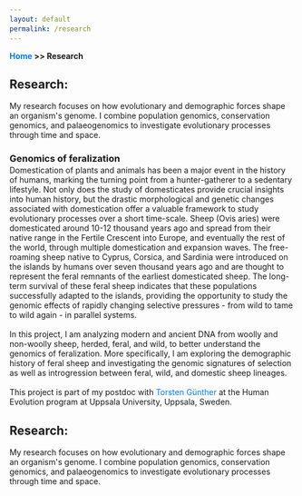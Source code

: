 ```yaml
---
layout: default
permalink: /research
---
```

**[Home](/) >> Research**

## Research:

My research focuses on how evolutionary and demographic forces shape an organism's genome. I combine population genomics, conservation genomics, and palaeogenomics to investigate evolutionary processes through time and space.

<h3 style="margin-bottom:2px;">Genomics of feralization</h3>
Domestication of plants and animals has been a major event in the history of humans, marking the turning point from a hunter-gatherer to a sedentary lifestyle. Not only does the study of domesticates provide crucial insights into human history, but the drastic morphological and genetic changes associated with domestication offer a valuable framework to study evolutionary processes over a short time-scale. Sheep (Ovis aries) were domesticated around 10-12 thousand years ago and spread from their native range in the Fertile Crescent into Europe, and eventually the rest of the world, through multiple domestication and expansion waves. The free-roaming sheep native to Cyprus, Corsica, and Sardinia were introduced on the islands by humans over seven thousand years ago and are thought to represent the feral remnants of the earliest domesticated sheep. The long-term survival of these feral sheep indicates that these populations successfully adapted to the islands, providing  the opportunity to study the genomic effects of rapidly changing selective pressures - from wild to tame to wild again - in parallel systems.
<br><br>
In this project, I am analyzing modern and ancient DNA from woolly and non-woolly sheep, herded, feral, and wild, to better understand the genomics of feralization. More specifically, I am exploring the demographic history of feral sheep and investigating the genomic signatures of selection as well as introgression between feral, wild, and domestic sheep lineages.
<br><br>
This project is part of my postdoc with <a href="https://gunther-lab.org/" target="_blank">Torsten Günther</a> at the Human Evolution program at Uppsala University, Uppsala, Sweden.


## Research:

My research focuses on how evolutionary and demographic forces shape an organism's genome. I combine population genomics, conservation genomics, and palaeogenomics to investigate evolutionary processes through time and space.

<!DOCTYPE html>
<html lang="en">
<head>
    <meta charset="UTF-8">
    <meta name="viewport" content="width=device-width, initial-scale=1.0">
    <title>Research</title>
    <style>
        .content-container {
            display: flex; /* Creates a flex container to align items horizontally */
            gap: 20px; /* Adds spacing between the columns */
            align-items: flex-start; /* Aligns items to the top */
            margin: 20px 0; /* Adds top and bottom margin */
        }

        .content-image {
            width: 40%; /* Sets image width to 40% of the container */
            max-width: 300px; /* Maximum width to keep image size manageable */
            height: auto; /* Maintains the aspect ratio */
            border-radius: 8px; /* Rounds the corners of the image */
        }

        .content-text {
            width: 60%; /* Sets text width to 60% of the container */
        }

        h3 {
            margin-bottom: 2px;
        }

        /* Optional: styling for links */
        a {
            color: #007bff;
            text-decoration: none;
        }

        a:hover {
            text-decoration: underline;
        }
    </style>
</head>
<body>

<!-- Content with image and text side by side -->
<div class="content-container">
    <!-- Example image, replace 'your-image.jpg' with the path to your image -->
    <img src="/assets/img/Mouflon.jpg" alt="Research Image" class="content-image">

    <div class="content-text">
        <h3 style="margin-bottom:2px;">Genomics of feralization</h3>
        Domestication of plants and animals has been a major event in the history of humans, marking the turning point from a hunter-gatherer to a sedentary lifestyle. Not only does the study of domesticates provide crucial insights into human history, but the drastic morphological and genetic changes associated with domestication offer a valuable framework to study evolutionary processes over a short time-scale. Sheep (Ovis aries) were domesticated around 10-12 thousand years ago and spread from their native range in the Fertile Crescent into Europe, and eventually the rest of the world, through multiple domestication and expansion waves. The free-roaming sheep native to Cyprus, Corsica, and Sardinia were introduced on the islands by humans over seven thousand years ago and are thought to represent the feral remnants of the earliest domesticated sheep. The long-term survival of these feral sheep indicates that these populations successfully adapted to the islands, providing the opportunity to study the genomic effects of rapidly changing selective pressures - from wild to tame to wild again - in parallel systems.
        <br><br>
        In this project, I am analyzing modern and ancient DNA from woolly and non-woolly sheep, herded, feral, and wild, to better understand the genomics of feralization. More specifically, I am exploring the demographic history of feral sheep and investigating the genomic signatures of selection as well as introgression between feral, wild, and domestic sheep lineages.
        <br><br>
        This project is part of my postdoc with <a href="https://gunther-lab.org/" target="_blank">Torsten Günther</a> at the Human Evolution program at Uppsala University, Uppsala, Sweden.
    </div>
</div>

</body>
</html>
